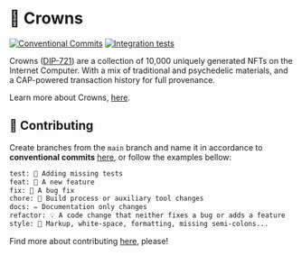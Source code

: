 # 👑 Crowns

[![Conventional Commits](https://img.shields.io/badge/Conventional%20Commits-1.0.0-blue.svg)](https://conventionalcommits.org) [![Integration tests](https://github.com/Psychedelic/crowns/actions/workflows/pr-integration-test-runner.yml/badge.svg)](https://github.com/Psychedelic/crowns/actions/workflows/pr-integration-test-runner.yml)

Crowns ([DIP-721](https://github.com/Psychedelic/DIP721)) are a collection of 10,000 uniquely generated NFTs on the Internet Computer. With a mix of traditional and psychedelic materials, and a CAP-powered transaction history for full provenance.

Learn more about Crowns, [here](https://crowns.ooo/).

## 🙏 Contributing

Create branches from the `main` branch and name it in accordance to **conventional commits** [here](https://www.conventionalcommits.org/en/v1.0.0/), or follow the examples bellow:

```txt
test: 💍 Adding missing tests
feat: 🎸 A new feature
fix: 🐛 A bug fix
chore: 🤖 Build process or auxiliary tool changes
docs: ✏️ Documentation only changes
refactor: 💡 A code change that neither fixes a bug or adds a feature
style: 💄 Markup, white-space, formatting, missing semi-colons...
```

Find more about contributing [here](docs/contributing.md), please!
